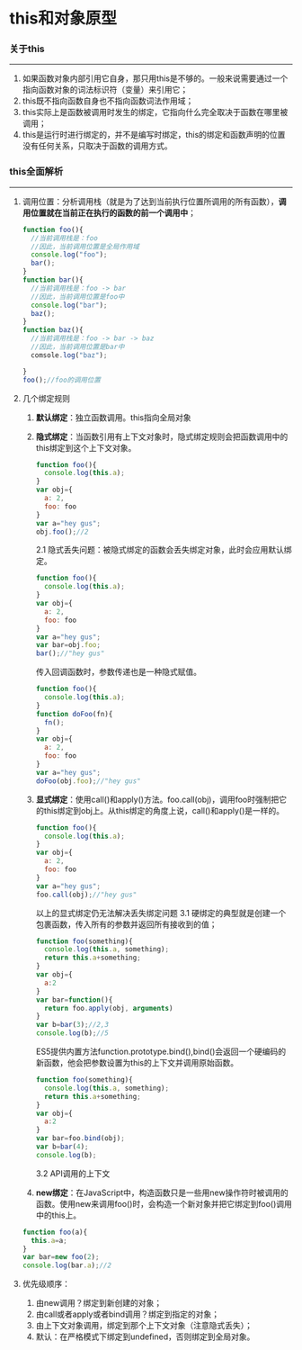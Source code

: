 this和对象原型
===
### 关于this

-----
1. 如果函数对象内部引用它自身，那只用this是不够的。一般来说需要通过一个指向函数对象的词法标识符（变量）来引用它；
2. this既不指向函数自身也不指向函数词法作用域；
3. this实际上是函数被调用时发生的绑定，它指向什么完全取决于函数在哪里被调用；
4. this是运行时进行绑定的，并不是编写时绑定，this的绑定和函数声明的位置没有任何关系，只取决于函数的调用方式。

### this全面解析

---
1. 调用位置：分析调用栈（就是为了达到当前执行位置所调用的所有函数），**调用位置就在当前正在执行的函数的前一个调用中**；
	```javascript
	function foo(){
	  //当前调用栈是：foo
	  //因此，当前调用位置是全局作用域
	  console.log("foo");
	  bar();
	}
	function bar(){
	  //当前调用栈是：foo -> bar
	  //因此，当前调用位置是foo中
	  console.log("bar");
	  baz();
	}
	function baz(){
	  //当前调用栈是：foo -> bar -> baz
	  //因此，当前调用位置是bar中
	  comsole.log("baz");

	}
	foo();//foo的调用位置
	```

2. 几个绑定规则
   1. **默认绑定**：独立函数调用。this指向全局对象
   2. **隐式绑定**：当函数引用有上下文对象时，隐式绑定规则会把函数调用中的this绑定到这个上下文对象。
		```javascript
		function foo(){
		  console.log(this.a);
		}
		var obj={
		  a: 2,
		  foo: foo
		}
		var a="hey gus";
		obj.foo();//2
		```
      	2.1 隐式丢失问题：被隐式绑定的函数会丢失绑定对象，此时会应用默认绑定。

		```javascript
		function foo(){
		  console.log(this.a);
		}
		var obj={
		  a: 2,
		  foo: foo
		}
		var a="hey gus";
		var bar=obj.foo;
		bar();//"hey gus"
		```
		传入回调函数时，参数传递也是一种隐式赋值。
		```javascript
		function foo(){
		  console.log(this.a);
		}
		function doFoo(fn){
		  fn();
		}
		var obj={
		  a: 2,
		  foo: foo
		}
		var a="hey gus";
		doFoo(obj.foo);//"hey gus"
		```

   3. **显式绑定**：使用call()和apply()方法。foo.call(obj)，调用foo时强制把它的this绑定到obj上。从this绑定的角度上说，call()和apply()是一样的。
		```javascript
		function foo(){
		  console.log(this.a);
		}
		var obj={
		  a: 2,
		  foo: foo
		}
		var a="hey gus";
		foo.call(obj);//"hey gus"
		```
		以上的显式绑定仍无法解决丢失绑定问题
		3.1 硬绑定的典型就是创建一个包裹函数，传入所有的参数并返回所有接收到的值；
		```javascript
		function foo(something){
		  console.log(this.a, something);
		  return this.a+something;
		}
		var obj={
		  a:2
		}
		var bar=function(){
		  return foo.apply(obj, arguments)
		}
		var b=bar(3);//2,3
		console.log(b);//5
		```

		ES5提供内置方法function.prototype.bind(),bind()会返回一个硬编码的新函数，他会把参数设置为this的上下文并调用原始函数。
		```javascript
		function foo(something){
		  console.log(this.a, something);
		  return this.a+something;
		}
		var obj={
		  a:2
		}
		var bar=foo.bind(obj);
		var b=bar(4);
		console.log(b);
		```
		3.2 API调用的上下文
   4. **new绑定**：在JavaScript中，构造函数只是一些用new操作符时被调用的函数。使用new来调用foo()时，会构造一个新对象并把它绑定到foo()调用中的this上。
	```javascript
	function foo(a){
	  this.a=a;
	}
	var bar=new foo(2);
	console.log(bar.a);//2	
	```

3. 优先级顺序：
	1. 由new调用？绑定到新创建的对象；
	2. 由call或者apply或者bind调用？绑定到指定的对象；
	3. 由上下文对象调用，绑定到那个上下文对象（注意隐式丢失）；
	4. 默认：在严格模式下绑定到undefined，否则绑定到全局对象。
